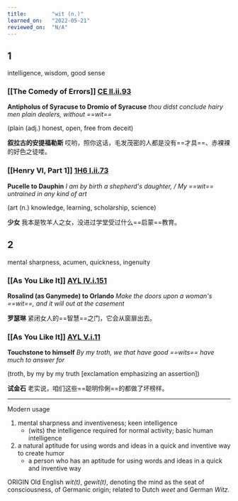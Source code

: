 ```yaml
---
title:        "wit (n.)"
learned_on:   "2022-05-21"
reviewed_on:  "N/A"
---
```


## 1 

intelligence, wisdom, good sense

### [[The Comedy of Errors]] [CE II.ii.93](https://www.shakespeareswords.com/Public/Play.aspx?Act=2&Scene=2&WorkId=1#112895) 

**Antipholus of Syracuse to Dromio of Syracuse** *thou didst conclude hairy men plain dealers, without ==wit==*

(plain (adj.) honest, open, free from deceit)

**叙拉古的安提福勒斯** 哎哟，照你这话，毛发茂密的人都是没有==才具==、赤裸裸的好色之徒喽。

### [[Henry VI, Part 1]] [1H6 I.ii.73](https://www.shakespeareswords.com/Public/Play.aspx?Act=1&Scene=2&WorkId=25#201194) 

**Pucelle to Dauphin** *I am by birth a shepherd's daughter, / My ==wit== untrained in any kind of art*

(art (n.) knowledge, learning, scholarship, science)

**少女** 我本是牧羊人之女，没进过学堂受过什么==启蒙==教育。

## 2 

mental sharpness, acumen, quickness, ingenuity

### [[As You Like It]] [AYL IV.i.151](https://www.shakespeareswords.com/Public/Play.aspx?Act=4&Scene=1&WorkId=26#207256) 

**Rosalind (as Ganymede) to Orlando** *Make the doors upon a woman's ==wit==, and it will out at the casement*

**罗瑟琳** 紧闭女人的==智慧==之门，它会从窗扉出去。

### [[As You Like It]] [AYL V.i.11](https://www.shakespeareswords.com/Public/Play.aspx?Act=5&Scene=1&WorkId=26#207616) 

**Touchstone to himself** *By my troth, we that have good ==wits== have much to answer for*

(troth, by my by my truth \[exclamation emphasizing an assertion\])

**试金石** 老实说，咱们这些==聪明伶俐==的都做了坏榜样。


-----

Modern usage

1. mental sharpness and inventiveness; keen intelligence
    - (wits) the intelligence required for normal activity; basic human intelligence
2. a natural aptitude for using words and ideas in a quick and inventive way to create humor
    - a person who has an aptitude for using words and ideas in a quick and inventive way


ORIGIN Old English *wit(t)*, *gewit(t)*, denoting the mind as the seat of consciousness, of Germanic origin; related to Dutch *weet* and German *Witz*.
